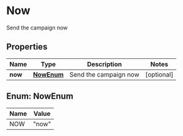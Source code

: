 

# Now

Send the campaign now

## Properties

| Name | Type | Description | Notes |
|------------ | ------------- | ------------- | -------------|
|**now** | [**NowEnum**](#NowEnum) | Send the campaign now |  [optional] |



## Enum: NowEnum

| Name | Value |
|---- | -----|
| NOW | &quot;now&quot; |



